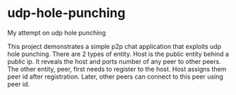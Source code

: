 # udp-hole-punching
My attempt on udp hole punching

This project demonstrates a simple p2p chat application that exploits udp hole punching.
There are 2 types of entity. Host is the public entity behind a public ip. It reveals the host and ports number of any peer to other peers. 
The other entity, peer, first needs to register to the host. Host assigns them peer id after registration. Later, other peers can connect to this peer using peer id.
